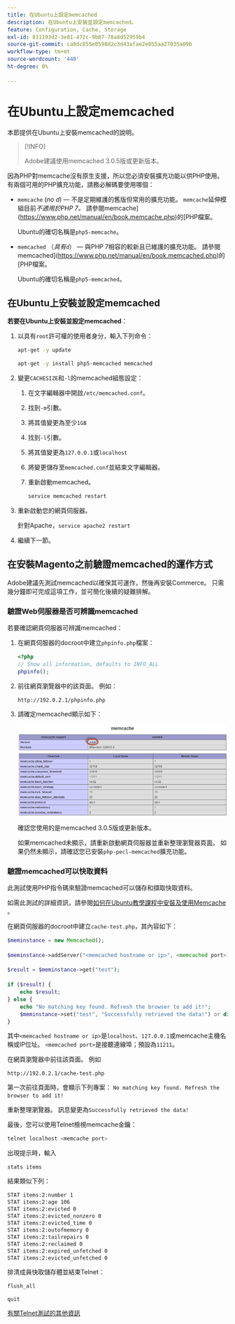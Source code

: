 ```yaml
---
title: 在Ubuntu上設定memcached
description: 在Ubuntu上安裝並設定memcached。
feature: Configuration, Cache, Storage
exl-id: 831193d2-3e81-472c-9b87-78a8d52959b4
source-git-commit: ca8dc855e0598d2c3d43afae2e055aa27035a09b
workflow-type: tm+mt
source-wordcount: '440'
ht-degree: 0%

---
```


# 在Ubuntu上設定memcached

本節提供在Ubuntu上安裝memcached的說明。

>[!INFO]
>
>Adobe建議使用memcached 3.0.5版或更新版本。

因為PHP對memcache沒有原生支援，所以您必須安裝擴充功能以供PHP使用。 有兩個可用的PHP擴充功能，請務必解碼要使用哪個：

- `memcache` (_no d_) — 不是定期維護的舊版但常用的擴充功能。
`memcache`延伸模組目前&#x200B;_不適用於PHP 7。_ 請參閱memcache](https://www.php.net/manual/en/book.memcache.php)的[PHP檔案。

  Ubuntu的確切名稱是`php5-memcache`。

- `memcached` （_具有`d`_） — 與PHP 7相容的較新且已維護的擴充功能。 請參閱memcached](https://www.php.net/manual/en/book.memcached.php)的[PHP檔案。

  Ubuntu的確切名稱是`php5-memcached`。

## 在Ubuntu上安裝並設定memcached

**若要在Ubuntu上安裝並設定memcached**：

1. 以具有`root`許可權的使用者身分，輸入下列命令：

   ```bash
   apt-get -y update
   ```

   ```bash
   apt-get -y install php5-memcached memcached
   ```

1. 變更`CACHESIZE`和`-l`的memcached組態設定：

   1. 在文字編輯器中開啟`/etc/memcached.conf`。
   1. 找到`-m`引數。
   1. 將其值變更為至少`1GB`
   1. 找到`-l`引數。
   1. 將其值變更為`127.0.0.1`或`localhost`
   1. 將變更儲存至`memcached.conf`並結束文字編輯器。
   1. 重新啟動memcached。

      ```bash
      service memcached restart
      ```

1. 重新啟動您的網頁伺服器。

   針對Apache，`service apache2 restart`

1. 繼續下一節。

## 在安裝Magento之前驗證memcached的運作方式

Adobe建議先測試memcached以確保其可運作，然後再安裝Commerce。 只需幾分鐘即可完成這項工作，並可簡化後續的疑難排解。

### 驗證Web伺服器是否可辨識memcached

若要確認網頁伺服器可辨識memcached：

1. 在網頁伺服器的docroot中建立`phpinfo.php`檔案：

   ```php
   <?php
   // Show all information, defaults to INFO_ALL
   phpinfo();
   ```

1. 前往網頁瀏覽器中的該頁面。 例如：

   ```http
   http://192.0.2.1/phpinfo.php
   ```

1. 請確定memcached顯示如下：

   ![確認網頁伺服器可辨識memcached](../../assets/configuration/memcache.png)

   確認您使用的是memcached 3.0.5版或更新版本。

   如果memcached未顯示，請重新啟動網頁伺服器並重新整理瀏覽器頁面。 如果仍然未顯示，請確認您已安裝`php-pecl-memcached`擴充功能。

### 驗證memcached可以快取資料

此測試使用PHP指令碼來驗證memcached可以儲存和擷取快取資料。

如需此測試的詳細資訊，請參閱[如何在Ubuntu教學課程中安裝及使用Memcache ](https://www.digitalocean.com/community/tutorials/how-to-install-and-use-memcache-on-ubuntu-14-04)。

在網頁伺服器的docroot中建立`cache-test.php`，其內容如下：

```php
$meminstance = new Memcached();

$meminstance->addServer("<memcached hostname or ip>", <memcached port>);

$result = $meminstance->get("test");

if ($result) {
    echo $result;
} else {
    echo "No matching key found. Refresh the browser to add it!";
    $meminstance->set("test", "Successfully retrieved the data!") or die("Could not save anything to memcached...");
}
```

其中`<memcached hostname or ip>`是`localhost`、`127.0.0.1`或memcache主機名稱或IP位址。 `<memcached port>`是接聽連線埠；預設為`11211`。

在網頁瀏覽器中前往該頁面。 例如

```http
http://192.0.2.1/cache-test.php
```

第一次前往頁面時，會顯示下列專案： `No matching key found. Refresh the browser to add it!`

重新整理瀏覽器。 訊息變更為`Successfully retrieved the data!`

最後，您可以使用Telnet檢視memcache金鑰：

```bash
telnet localhost <memcache port>
```

出現提示時，輸入

```shell
stats items
```

結果類似下列：

```
STAT items:2:number 1
STAT items:2:age 106
STAT items:2:evicted 0
STAT items:2:evicted_nonzero 0
STAT items:2:evicted_time 0
STAT items:2:outofmemory 0
STAT items:2:tailrepairs 0
STAT items:2:reclaimed 0
STAT items:2:expired_unfetched 0
STAT items:2:evicted_unfetched 0
```

排清成員快取儲存體並結束Telnet：

```shell
flush_all
```

```shell
quit
```

[有關Telnet測試的其他資訊](https://darkcoding.net/software/memcached-list-all-keys/)
